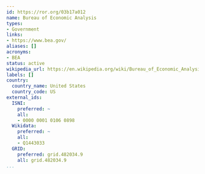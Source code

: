 ```yaml
---
id: https://ror.org/03b17a012
name: Bureau of Economic Analysis
types:
- Government
links:
- https://www.bea.gov/
aliases: []
acronyms:
- BEA
status: active
wikipedia_url: https://en.wikipedia.org/wiki/Bureau_of_Economic_Analysis
labels: []
country:
  country_name: United States
  country_code: US
external_ids:
  ISNI:
    preferred: ~
    all:
    - 0000 0001 0106 0898
  Wikidata:
    preferred: ~
    all:
    - Q1443033
  GRID:
    preferred: grid.482034.9
    all: grid.482034.9
...
```

